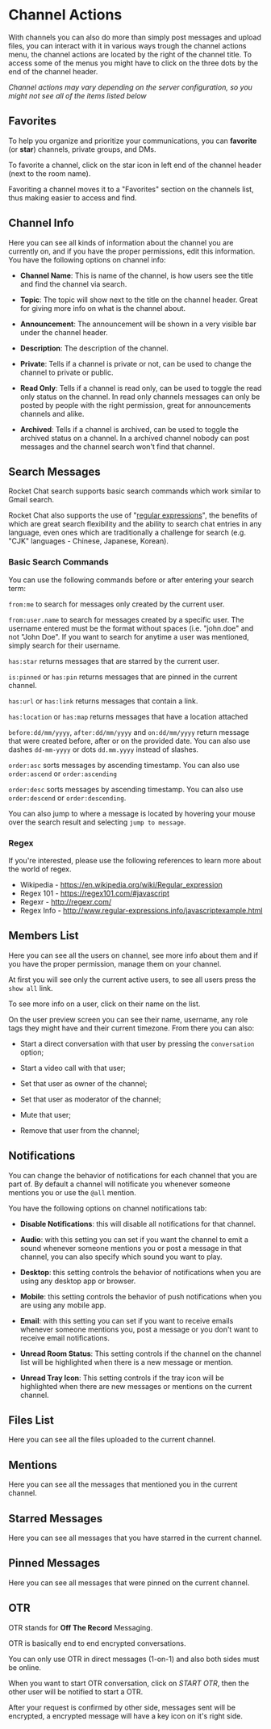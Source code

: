 # Channel Actions

With channels you can also do more than simply post messages and upload files, you can interact with it in various ways trough the channel actions menu, the channel actions are located by the right of the channel title. To access some of the menus you might have to click on the three dots by the end of the channel header.

_Channel actions may vary depending on the server configuration, so you might not see all of the items listed below_

## Favorites

To help you organize and prioritize your communications, you can **favorite** (or **star**) channels, private groups, and DMs.

To favorite a channel, click on the star icon in left end of the channel header (next to the room name).

Favoriting a channel moves it to a "Favorites" section on the channels list, thus making easier to access and find.

## Channel Info

Here you can see all kinds of information about the channel you are currently on, and if you have the proper permissions, edit this information. You have the following options on channel info:

- __Channel Name__: This is name of the channel, is how users see the title and find the channel via search.

- __Topic__: The topic will show next to the title on the channel header. Great for giving more info on what is the channel about.

- __Announcement__: The announcement will be shown in a very visible bar under the channel header.

- __Description__: The description of the channel.

- __Private__: Tells if a channel is private or not, can be used to change the channel to private or public.

- __Read Only__: Tells if a channel is read only, can be used to toggle the read only status on the channel. In read only channels messages can only be posted by people with the right permission, great for announcements channels and alike.

- __Archived__: Tells if a channel is archived, can be used to toggle the archived status on a channel. In a archived channel nobody can post messages and the channel search won't find that channel.

## Search Messages

Rocket Chat search supports basic search commands which work similar to Gmail search.

Rocket Chat also supports the use of "[regular expressions](https://en.wikipedia.org/wiki/Regular_expression)", the benefits of which are great search flexibility and the ability to search chat entries in any language, even ones which are traditionally a challenge for search (e.g. "CJK" languages - Chinese, Japanese, Korean).

### Basic Search Commands

You can use the following commands before or after entering your search term:

`from:me` to search for messages only created by the current user.

`from:user.name` to search for messages created by a specific user. The username entered must be the format without spaces (i.e. "john.doe" and not "John Doe". If you want to search for anytime a user was mentioned, simply search for their username.

`has:star` returns messages that are starred by the current user.

`is:pinned` or `has:pin` returns messages that are pinned in the current channel.

`has:url` or `has:link` returns messages that contain a link.

`has:location` or `has:map` returns messages that have a location attached

`before:dd/mm/yyyy`, `after:dd/mm/yyyy` and `on:dd/mm/yyyy` return message that were created before, after or on the provided date.
You can also use dashes `dd-mm-yyyy` or dots `dd.mm.yyyy` instead of slashes.

`order:asc` sorts messages by ascending timestamp. You can also use `order:ascend` or `order:ascending`

`order:desc` sorts messages by ascending timestamp. You can also use `order:descend` or `order:descending`.

You can also jump to where a message is located by hovering your mouse over the search result and selecting `jump to message`.

### Regex

If you're interested, please use the following references to learn more about the world of regex.

- Wikipedia - <https://en.wikipedia.org/wiki/Regular_expression>
- Regex 101 - <https://regex101.com/#javascript>
- Regexr - <http://regexr.com/>
- Regex Info - <http://www.regular-expressions.info/javascriptexample.html>

## Members List

Here you can see all the users on channel, see more info about them and if you have the proper permission, manage them on your channel.

At first you will see only the current active users, to see all users press the `show all` link.

To see more info on a user, click on their name on the list.

On the user preview screen you can see their name, username, any role tags they might have and their current timezone.
From there you can also:

- Start a direct conversation with that user by pressing the `conversation` option;

- Start a video call with that user;

- Set that user as owner of the channel;

- Set that user as moderator of the channel;

- Mute that user;

- Remove that user from the channel;

## Notifications

You can change the behavior of notifications for each channel that you are part of. By default a channel will notificate you whenever someone mentions you or use the `@all` mention.

You have the following options on channel notifications tab:

- __Disable Notifications__: this will disable all notifications for that channel.

- __Audio__: with this setting you can set if you want the channel to emit a sound whenever someone mentions you or post a message in that channel, you can also specify which sound you want to play.

- __Desktop__: this setting controls the behavior of notifications when you are using any desktop app or browser.

- __Mobile__: this setting controls the behavior of push notifications when you are using any mobile app.

- __Email__: with this setting you can set if you want to receive emails whenever someone mentions you, post a message or you don't want to receive email notifications.

- __Unread Room Status__: This setting controls if the channel on the channel list will be highlighted when there is a new message or mention.

- __Unread Tray Icon__: This setting controls if the tray icon will be highlighted when there are new messages or mentions on the current channel.

## Files List

Here you can see all the files uploaded to the current channel.

## Mentions

Here you can see all the messages that mentioned you in the current channel.

## Starred Messages

Here you can see all messages that you have starred in the current channel.

## Pinned Messages

Here you can see all messages that were pinned on the current channel.

## OTR

OTR stands for __Off The Record__ Messaging.

OTR is basically end to end encrypted conversations.

You can only use OTR in direct messages (1-on-1) and also both sides must be online.

When you want to start OTR conversation, click on _START OTR_, then the other user will be notified to start a OTR.

After your request is confirmed by other side, messages sent will be encrypted, a encrypted message will have a key icon on it's right side.